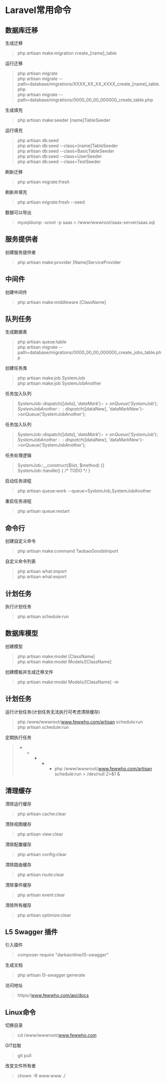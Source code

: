 # Laravel常用命令 #

  

## 数据库迁移 ##

生成迁移
> php artisan make:migration create_[name]_table

运行迁移
> php artisan migrate  
> php artisan migrate --path=database/migrations/XXXX_XX_XX_XXXX_create_[name]_table.php  
> php artisan migrate --path=database/migrations/0000_00_00_000000_create_table.php

生成填充
> php artisan make:seeder [name]TableSeeder

运行填充
> php artisan db:seed  
> php artisan db:seed --class=[name]TableSeeder  
> php artisan db:seed --class=BasicTableSeeder  
> php artisan db:seed --class=UserSeeder  
> php artisan db:seed --class=TestSeeder

刷新迁移
> php artisan migrate:fresh

刷新并填充
> php artisan migrate:fresh --seed

数据可以导出
> mysqldump -uroot -p saas > /www/wwwroot/saas-server/saas.sql

  

## 服务提供者 ##

创建服务提供者
> php artisan make:provider [Name]ServiceProvider

  

## 中间件 ##

创建中间件
> php artisan make:middleware [ClassName]

  

## 队列任务 ##

生成数据表
> php artisan queue:table  
> php artisan migrate --path=database/migrations/0000_00_00_000000_create_jobs_table.php

创建任务类
> php artisan make:job SystemJob  
> php artisan make:job SystemJobAnother

任务加入队列
> SystemJob::dispatch([$data], 'dataMark')->onQueue('SystemJob');  
> SystemJobAnother::dispatch([$dataNew], 'dataMarkNew')->onQueue('SystemJobAnother');

任务加入队列
> SystemJob::dispatch([$data], 'dataMark')->onQueue('SystemJob');  
> SystemJobAnother::dispatch([$dataNew], 'dataMarkNew')->onQueue('SystemJobAnother');

任务处理逻辑
> SystemJob::__construct($list, $method) {}  
> SystemJob::handle() { /* TODO */ }

启动任务进程
> php artisan queue:work --queue=SystemJob,SystemJobAnother

重启任务进程
> php artisan  queue:restart

  

## 命令行 ##

创建自定义命令
> php artisan make:command TaobaoGoodsImport

自定义命令列表
> php artisan what:import  
> php artisan what:export

  
## 计划任务 ##

执行计划任务
> php artisan schedule:run

  

## 数据库模型 ##

创建模型
> php artisan make:model [ClassName]  
> php artisan make:model Models/[ClassName]

创建模板并生成迁移文件
> php artisan make:model Models/[ClassName] -m

  

## 计划任务 ##

运行计划任务(计划任务无法执行可考虑清除缓存)  
> php /www/wwwroot/www.fewwho.com/artisan schedule:run  
> php artisan schedule:run

定期执行任务
> * * * * * php /www/wwwroot/www.fewwho.com/artisan schedule:run > /dev/null 2>&1 &

  

## 清理缓存 ##

清除运行缓存  
> php artisan cache:clear

清除视图缓存
> php artisan view:clear

清除配置缓存
> php artisan config:clear

清除路由缓存
> php artisan route:clear

清除事件缓存
> php artisan event:clear

清除所有缓存
> php artisan optimize:clear

  

## L5 Swagger 插件 ##

引入插件  
> composer require "darkaonline/l5-swagger"

生成文档  
> php artisan l5-swagger:generate

访问地址  
> https//www.fewwho.com/api/docs

## Linux命令 ##

切换目录  
> cd /www/wwwroot/www.fewwho.com

GIT拉取  
> git pull

改变文件所有者  
> chown -R www:www ./
